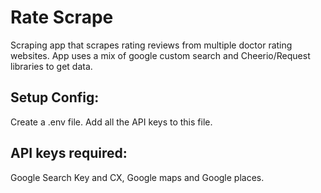 # Rate Scrape

Scraping app that scrapes rating reviews from multiple doctor rating websites.
App uses a mix of google custom search and Cheerio/Request libraries to get data.

## Setup Config:

Create a .env file.  Add all the API keys to this file.

## API keys required:

Google Search Key and CX, Google maps and Google places.
